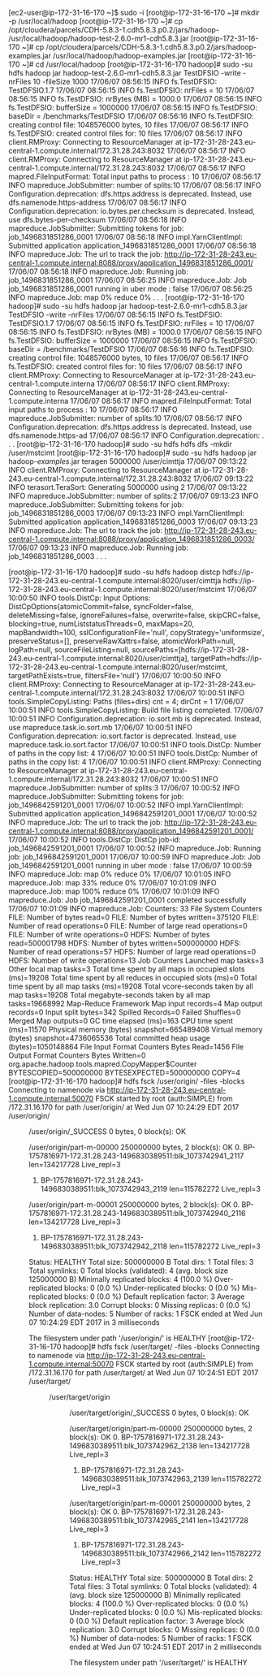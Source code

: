 [ec2-user@ip-172-31-16-170 ~]$ sudo -i
[root@ip-172-31-16-170 ~]# mkdir -p /usr/local/hadoop
[root@ip-172-31-16-170 ~]# cp /opt/cloudera/parcels/CDH-5.8.3-1.cdh5.8.3.p0.2/jars/hadoop- /usr/local/hadoop/hadoop-test-2.6.0-mr1-cdh5.8.3.jar
[root@ip-172-31-16-170 ~]# cp /opt/cloudera/parcels/CDH-5.8.3-1.cdh5.8.3.p0.2/jars/hadoop-examples.jar /usr/local/hadoop/hadoop-examples.jar
[root@ip-172-31-16-170 ~]# cd /usr/local/hadoop
[root@ip-172-31-16-170 hadoop]# sudo -su hdfs hadoop jar hadoop-test-2.6.0-mr1-cdh5.8.3.jar TestDFSIO -write -nrFiles 10 -fileSize 1000
	17/06/07 08:56:15 INFO fs.TestDFSIO: TestDFSIO.1.7
	17/06/07 08:56:15 INFO fs.TestDFSIO: nrFiles = 10
	17/06/07 08:56:15 INFO fs.TestDFSIO: nrBytes (MB) = 1000.0
	17/06/07 08:56:15 INFO fs.TestDFSIO: bufferSize = 1000000
	17/06/07 08:56:15 INFO fs.TestDFSIO: baseDir = /benchmarks/TestDFSIO
	17/06/07 08:56:16 INFO fs.TestDFSIO: creating control file: 1048576000 bytes, 10 files
	17/06/07 08:56:17 INFO fs.TestDFSIO: created control files for: 10 files
	17/06/07 08:56:17 INFO client.RMProxy: Connecting to ResourceManager at ip-172-31-28-243.eu-central-1.compute.internal/172.31.28.243:8032
	17/06/07 08:56:17 INFO client.RMProxy: Connecting to ResourceManager at ip-172-31-28-243.eu-central-1.compute.internal/172.31.28.243:8032
	17/06/07 08:56:17 INFO mapred.FileInputFormat: Total input paths to process : 10
	17/06/07 08:56:17 INFO mapreduce.JobSubmitter: number of splits:10
	17/06/07 08:56:17 INFO Configuration.deprecation: dfs.https.address is deprecated. Instead, use dfs.namenode.https-address
	17/06/07 08:56:17 INFO Configuration.deprecation: io.bytes.per.checksum is deprecated. Instead, use dfs.bytes-per-checksum
	17/06/07 08:56:18 INFO mapreduce.JobSubmitter: Submitting tokens for job: job_1496831851286_0001
	17/06/07 08:56:18 INFO impl.YarnClientImpl: Submitted application application_1496831851286_0001
	17/06/07 08:56:18 INFO mapreduce.Job: The url to track the job: http://ip-172-31-28-243.eu-central-1.compute.internal:8088/proxy/application_1496831851286_0001/
	17/06/07 08:56:18 INFO mapreduce.Job: Running job: job_1496831851286_0001
	17/06/07 08:56:25 INFO mapreduce.Job: Job job_1496831851286_0001 running in uber mode : false
	17/06/07 08:56:25 INFO mapreduce.Job:  map 0% reduce 0%
	.
	.
	.
[root@ip-172-31-16-170 hadoop]# sudo -su hdfs hadoop jar hadoop-test-2.6.0-mr1-cdh5.8.3.jar TestDFSIO -write -nrFiles
	17/06/07 08:56:15 INFO fs.TestDFSIO: TestDFSIO.1.7
	17/06/07 08:56:15 INFO fs.TestDFSIO: nrFiles = 10
	17/06/07 08:56:15 INFO fs.TestDFSIO: nrBytes (MB) = 1000.0
	17/06/07 08:56:15 INFO fs.TestDFSIO: bufferSize = 1000000
	17/06/07 08:56:15 INFO fs.TestDFSIO: baseDir = /benchmarks/TestDFSIO
	17/06/07 08:56:16 INFO fs.TestDFSIO: creating control file: 1048576000 bytes, 10 files
	17/06/07 08:56:17 INFO fs.TestDFSIO: created control files for: 10 files
	17/06/07 08:56:17 INFO client.RMProxy: Connecting to ResourceManager at ip-172-31-28-243.eu-central-1.compute.interna
	17/06/07 08:56:17 INFO client.RMProxy: Connecting to ResourceManager at ip-172-31-28-243.eu-central-1.compute.interna
	17/06/07 08:56:17 INFO mapred.FileInputFormat: Total input paths to process : 10
	17/06/07 08:56:17 INFO mapreduce.JobSubmitter: number of splits:10
	17/06/07 08:56:17 INFO Configuration.deprecation: dfs.https.address is deprecated. Instead, use dfs.namenode.https-ad
	17/06/07 08:56:17 INFO Configuration.deprecation: 
	.
	.
	.
[root@ip-172-31-16-170 hadoop]# sudo -su hdfs hdfs dfs -mkdir /user/mstcimt
[root@ip-172-31-16-170 hadoop]# sudo -su hdfs hadoop jar hadoop-*examples*.jar teragen 5000000 /user/cimttja
	17/06/07 09:13:22 INFO client.RMProxy: Connecting to ResourceManager at ip-172-31-28-243.eu-central-1.compute.internal/172.31.28.243:8032
	17/06/07 09:13:22 INFO terasort.TeraSort: Generating 5000000 using 2
	17/06/07 09:13:22 INFO mapreduce.JobSubmitter: number of splits:2
	17/06/07 09:13:23 INFO mapreduce.JobSubmitter: Submitting tokens for job: job_1496831851286_0003
	17/06/07 09:13:23 INFO impl.YarnClientImpl: Submitted application application_1496831851286_0003
	17/06/07 09:13:23 INFO mapreduce.Job: The url to track the job: http://ip-172-31-28-243.eu-central-1.compute.internal:8088/proxy/application_1496831851286_0003/
	17/06/07 09:13:23 INFO mapreduce.Job: Running job: job_1496831851286_0003
	.
	.
	.

[root@ip-172-31-16-170 hadoop]# sudo -su hdfs hadoop distcp hdfs://ip-172-31-28-243.eu-central-1.compute.internal:8020/user/cimttja hdfs://ip-172-31-28-243.eu-central-1.compute.internal:8020/user/mstcimt
17/06/07 10:00:50 INFO tools.DistCp: Input Options: DistCpOptions{atomicCommit=false, syncFolder=false, deleteMissing=false, ignoreFailures=false, overwrite=false, skipCRC=false, blocking=true, numListstatusThreads=0, maxMaps=20, mapBandwidth=100, sslConfigurationFile='null', copyStrategy='uniformsize', preserveStatus=[], preserveRawXattrs=false, atomicWorkPath=null, logPath=null, sourceFileListing=null, sourcePaths=[hdfs://ip-172-31-28-243.eu-central-1.compute.internal:8020/user/cimttja], targetPath=hdfs://ip-172-31-28-243.eu-central-1.compute.internal:8020/user/mstcimt, targetPathExists=true, filtersFile='null'}
17/06/07 10:00:50 INFO client.RMProxy: Connecting to ResourceManager at ip-172-31-28-243.eu-central-1.compute.internal/172.31.28.243:8032
17/06/07 10:00:51 INFO tools.SimpleCopyListing: Paths (files+dirs) cnt = 4; dirCnt = 1
17/06/07 10:00:51 INFO tools.SimpleCopyListing: Build file listing completed.
17/06/07 10:00:51 INFO Configuration.deprecation: io.sort.mb is deprecated. Instead, use mapreduce.task.io.sort.mb
17/06/07 10:00:51 INFO Configuration.deprecation: io.sort.factor is deprecated. Instead, use mapreduce.task.io.sort.factor
17/06/07 10:00:51 INFO tools.DistCp: Number of paths in the copy list: 4
17/06/07 10:00:51 INFO tools.DistCp: Number of paths in the copy list: 4
17/06/07 10:00:51 INFO client.RMProxy: Connecting to ResourceManager at ip-172-31-28-243.eu-central-1.compute.internal/172.31.28.243:8032
17/06/07 10:00:51 INFO mapreduce.JobSubmitter: number of splits:3
17/06/07 10:00:52 INFO mapreduce.JobSubmitter: Submitting tokens for job: job_1496842591201_0001
17/06/07 10:00:52 INFO impl.YarnClientImpl: Submitted application application_1496842591201_0001
17/06/07 10:00:52 INFO mapreduce.Job: The url to track the job: http://ip-172-31-28-243.eu-central-1.compute.internal:8088/proxy/application_1496842591201_0001/
17/06/07 10:00:52 INFO tools.DistCp: DistCp job-id: job_1496842591201_0001
17/06/07 10:00:52 INFO mapreduce.Job: Running job: job_1496842591201_0001
17/06/07 10:00:59 INFO mapreduce.Job: Job job_1496842591201_0001 running in uber mode : false
17/06/07 10:00:59 INFO mapreduce.Job:  map 0% reduce 0%
17/06/07 10:01:05 INFO mapreduce.Job:  map 33% reduce 0%
17/06/07 10:01:09 INFO mapreduce.Job:  map 100% reduce 0%
17/06/07 10:01:09 INFO mapreduce.Job: Job job_1496842591201_0001 completed successfully
17/06/07 10:01:09 INFO mapreduce.Job: Counters: 33
        File System Counters
                FILE: Number of bytes read=0
                FILE: Number of bytes written=375120
                FILE: Number of read operations=0
                FILE: Number of large read operations=0
                FILE: Number of write operations=0
                HDFS: Number of bytes read=500001798
                HDFS: Number of bytes written=500000000
                HDFS: Number of read operations=57
                HDFS: Number of large read operations=0
                HDFS: Number of write operations=13
        Job Counters
                Launched map tasks=3
                Other local map tasks=3
                Total time spent by all maps in occupied slots (ms)=19208
                Total time spent by all reduces in occupied slots (ms)=0
                Total time spent by all map tasks (ms)=19208
                Total vcore-seconds taken by all map tasks=19208
                Total megabyte-seconds taken by all map tasks=19668992
        Map-Reduce Framework
                Map input records=4
                Map output records=0
                Input split bytes=342
                Spilled Records=0
                Failed Shuffles=0
                Merged Map outputs=0
                GC time elapsed (ms)=163
                CPU time spent (ms)=11570
                Physical memory (bytes) snapshot=665489408
                Virtual memory (bytes) snapshot=4736065536
                Total committed heap usage (bytes)=1050148864
        File Input Format Counters
                Bytes Read=1456
        File Output Format Counters
                Bytes Written=0
        org.apache.hadoop.tools.mapred.CopyMapper$Counter
                BYTESCOPIED=500000000
                BYTESEXPECTED=500000000
                COPY=4
[root@ip-172-31-16-170 hadoop]# hdfs fsck /user/origin/ -files -blocks
Connecting to namenode via http://ip-172-31-28-243.eu-central-1.compute.internal:50070
FSCK started by root (auth:SIMPLE) from /172.31.16.170 for path /user/origin/ at Wed Jun 07 10:24:29 EDT 2017
/user/origin/ <dir>
/user/origin/_SUCCESS 0 bytes, 0 block(s):  OK

/user/origin/part-m-00000 250000000 bytes, 2 block(s):  OK
0. BP-1757816971-172.31.28.243-1496830389511:blk_1073742941_2117 len=134217728 Live_repl=3
1. BP-1757816971-172.31.28.243-1496830389511:blk_1073742943_2119 len=115782272 Live_repl=3

/user/origin/part-m-00001 250000000 bytes, 2 block(s):  OK
0. BP-1757816971-172.31.28.243-1496830389511:blk_1073742940_2116 len=134217728 Live_repl=3
1. BP-1757816971-172.31.28.243-1496830389511:blk_1073742942_2118 len=115782272 Live_repl=3

Status: HEALTHY
 Total size:    500000000 B
 Total dirs:    1
 Total files:   3
 Total symlinks:                0
 Total blocks (validated):      4 (avg. block size 125000000 B)
 Minimally replicated blocks:   4 (100.0 %)
 Over-replicated blocks:        0 (0.0 %)
 Under-replicated blocks:       0 (0.0 %)
 Mis-replicated blocks:         0 (0.0 %)
 Default replication factor:    3
 Average block replication:     3.0
 Corrupt blocks:                0
 Missing replicas:              0 (0.0 %)
 Number of data-nodes:          5
 Number of racks:               1
FSCK ended at Wed Jun 07 10:24:29 EDT 2017 in 3 milliseconds


The filesystem under path '/user/origin/' is HEALTHY
[root@ip-172-31-16-170 hadoop]# hdfs fsck /user/target/ -files -blocks
Connecting to namenode via http://ip-172-31-28-243.eu-central-1.compute.internal:50070
FSCK started by root (auth:SIMPLE) from /172.31.16.170 for path /user/target/ at Wed Jun 07 10:24:51 EDT 2017
/user/target/ <dir>
/user/target/origin <dir>
/user/target/origin/_SUCCESS 0 bytes, 0 block(s):  OK

/user/target/origin/part-m-00000 250000000 bytes, 2 block(s):  OK
0. BP-1757816971-172.31.28.243-1496830389511:blk_1073742962_2138 len=134217728 Live_repl=3
1. BP-1757816971-172.31.28.243-1496830389511:blk_1073742963_2139 len=115782272 Live_repl=3

/user/target/origin/part-m-00001 250000000 bytes, 2 block(s):  OK
0. BP-1757816971-172.31.28.243-1496830389511:blk_1073742965_2141 len=134217728 Live_repl=3
1. BP-1757816971-172.31.28.243-1496830389511:blk_1073742966_2142 len=115782272 Live_repl=3

Status: HEALTHY
 Total size:    500000000 B
 Total dirs:    2
 Total files:   3
 Total symlinks:                0
 Total blocks (validated):      4 (avg. block size 125000000 B)
 Minimally replicated blocks:   4 (100.0 %)
 Over-replicated blocks:        0 (0.0 %)
 Under-replicated blocks:       0 (0.0 %)
 Mis-replicated blocks:         0 (0.0 %)
 Default replication factor:    3
 Average block replication:     3.0
 Corrupt blocks:                0
 Missing replicas:              0 (0.0 %)
 Number of data-nodes:          5
 Number of racks:               1
FSCK ended at Wed Jun 07 10:24:51 EDT 2017 in 2 milliseconds


The filesystem under path '/user/target/' is HEALTHY

